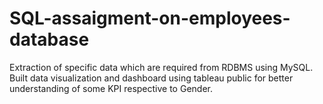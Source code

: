 # SQL-assaigment-on-employees-database
Extraction of specific data which are required from RDBMS using MySQL. Built data visualization and dashboard using tableau public for better understanding of some KPI respective to Gender.
